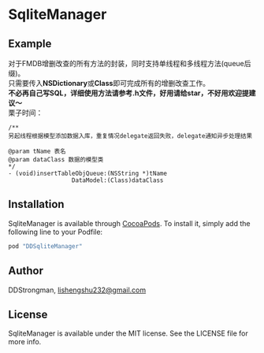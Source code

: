 # SqliteManager


## Example

对于FMDB增删改查的所有方法的封装，同时支持单线程和多线程方法(queue后缀)。<br>只需要传入**NSDictionary**或**Class**即可完成所有的增删改查工作。<br>
**不必再自己写SQL，详细使用方法请参考.h文件，好用请给star，不好用欢迎提建议～**<br>
栗子时间：<br>
```
/**
另起线程根据模型添加数据入库，重复情况delegate返回失败，delegate通知异步处理结果

@param tName 表名
@param dataClass 数据的模型类
*/
- (void)insertTableObjQueue:(NSString *)tName
                  DataModel:(Class)dataClass
```

## Installation

SqliteManager is available through [CocoaPods](http://cocoapods.org). To install
it, simply add the following line to your Podfile:

```ruby
pod "DDSqliteManager"
```

## Author

DDStrongman, lishengshu232@gmail.com

## License

SqliteManager is available under the MIT license. See the LICENSE file for more info.
